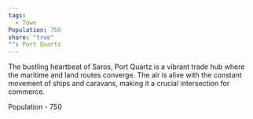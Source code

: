 ```yaml
---
tags:
  - Town
Population: 750
share: "true"
"": Port Quartz
---
```


The bustling heartbeat of Saros, Port Quartz is a vibrant trade hub where the maritime and land routes converge. The air is alive with the constant movement of ships and caravans, making it a crucial intersection for commerce.

Population - 750